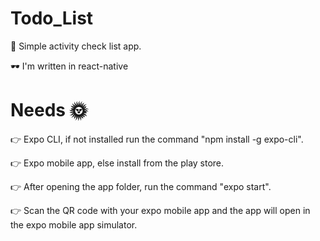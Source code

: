 # Todo_List
🐆 Simple activity check list app.

🕶️ I'm written in react-native

# Needs 🌞
👉 Expo CLI, if not installed run the command "npm install -g expo-cli".

👉 Expo mobile app, else install from the play store.

👉 After opening the app folder, run the command "expo start".

👉 Scan the QR code with your expo mobile app and the app will open in the expo mobile app simulator.

